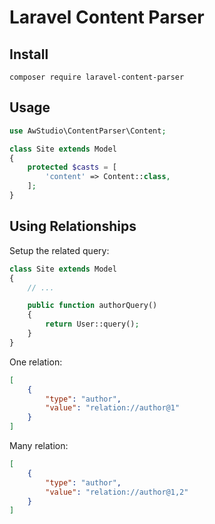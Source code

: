 # Laravel Content Parser

## Install

```shell
composer require laravel-content-parser
```

## Usage

```php
use AwStudio\ContentParser\Content;

class Site extends Model
{
    protected $casts = [
        'content' => Content::class,
    ];
}
```

## Using Relationships

Setup the related query:

```php
class Site extends Model
{
    // ...

    public function authorQuery()
    {
        return User::query();
    }
}
```

One relation:

```json
[
    {
        "type": "author",
        "value": "relation://author@1"
    }
]
```

Many relation:

```json
[
    {
        "type": "author",
        "value": "relation://author@1,2"
    }
]
```
